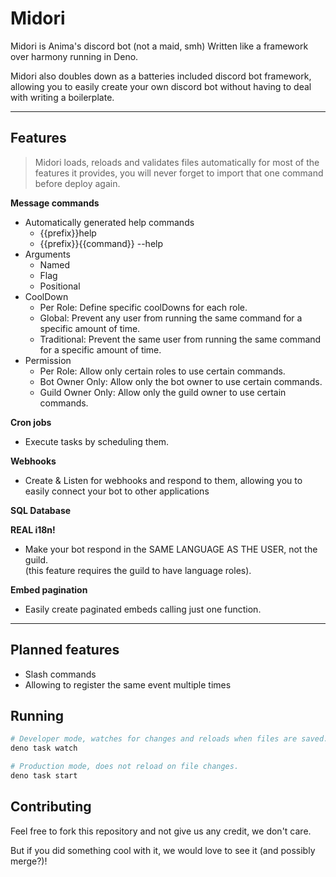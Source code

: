 # Midori

Midori is Anima's discord bot (not a maid, smh) Written like a framework over harmony running in Deno.

Midori also doubles down as a batteries included discord bot framework, allowing you to easily create your own discord bot without having to deal with writing a boilerplate.

---
## Features

> Midori loads, reloads and validates files automatically for most of the features it provides, you will never forget to import that one command before deploy again.

**Message commands**
- Automatically generated help commands
  - {{prefix}}help
  - {{prefix}}{{command}} --help
- Arguments
  - Named
  - Flag
  - Positional
- CoolDown
  - Per Role: Define specific coolDowns for each role.
  - Global: Prevent any user from running the same command for a specific amount of time.
  - Traditional: Prevent the same user from running the same command for a specific amount of time.
- Permission
  - Per Role: Allow only certain roles to use certain commands.
  - Bot Owner Only: Allow only the bot owner to use certain commands.
  - Guild Owner Only: Allow only the guild owner to use certain commands.

**Cron jobs**
  - Execute tasks by scheduling them.

**Webhooks**
  - Create & Listen for webhooks and respond to them, allowing you to easily connect your bot to other applications

**SQL Database**

**REAL i18n!**
  - Make your bot respond in the SAME LANGUAGE AS THE USER, not the guild.<br /> (this feature requires the guild to have language roles).

**Embed pagination**
  - Easily create paginated embeds calling just one function.

---
## Planned features
- Slash commands
- Allowing to register the same event multiple times
## Running

```bash
# Developer mode, watches for changes and reloads when files are saved.
deno task watch

# Production mode, does not reload on file changes.
deno task start
```
## Contributing
Feel free to fork this repository and not give us any credit, we don't care.

But if you did something cool with it, we would love to see it (and possibly merge?)!